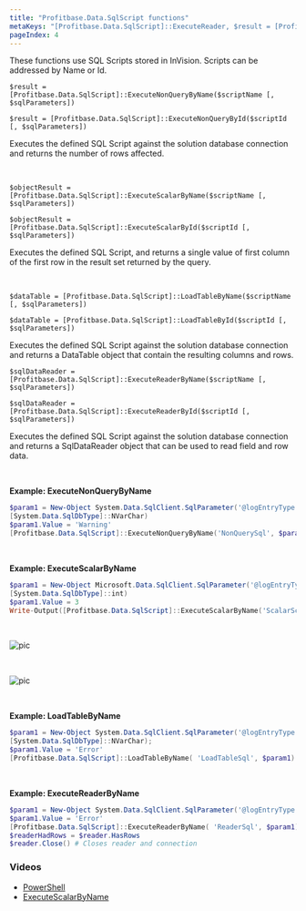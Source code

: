 ```yaml
---
title: "Profitbase.Data.SqlScript functions"
metaKeys: "[Profitbase.Data.SqlScript]::ExecuteReader, $result = [Profitbase.Data.SqlScript]::ExecuteNonQueryByName($scriptName [, $sqlParameters]), $result = [Profitbase.Data.SqlScript]::ExecuteNonQueryById($scriptId [, $sqlParameters]), $objectResult = [Profitbase.Data.SqlScript]::ExecuteScalarByName($scriptName [, $sqlParameters]), $objectResult = [Profitbase.Data.SqlScript]::ExecuteScalarById($scriptId [, $sqlParameters]), $dataTable = [Profitbase.Data.SqlScript]::LoadTableByName($scriptName [, $sqlParameters]), $dataTable = [Profitbase.Data.SqlScript]::LoadTableById($scriptId [, $sqlParameters]), $sqlDataReader = [Profitbase.Data.SqlScript]::ExecuteReaderByName($scriptName [, $sqlParameters]), $sqlDataReader = [Profitbase.Data.SqlScript]::ExecuteReaderById($scriptId [, $sqlParameters]), Executes the defined SQL Script, [Profitbase.Data.SqlScript]::ExecuteNonQuery, [Profitbase.Data.SqlScript]::ExecuteScalar, [Profitbase.Data.SqlScript]::LoadTable, [Profitbase.Data.SqlScript]::ExecuteReader "
pageIndex: 4
---
```


These functions use SQL Scripts stored in InVision. Scripts can be addressed by Name or Id.

`$result = [Profitbase.Data.SqlScript]::ExecuteNonQueryByName($scriptName [, $sqlParameters])`

`$result = [Profitbase.Data.SqlScript]::ExecuteNonQueryById($scriptId [, $sqlParameters])`

Executes the defined SQL Script against the solution database connection and returns the number of rows affected.

<br/>

`$objectResult = [Profitbase.Data.SqlScript]::ExecuteScalarByName($scriptName [, $sqlParameters])`

`$objectResult = [Profitbase.Data.SqlScript]::ExecuteScalarById($scriptId [, $sqlParameters])`

Executes the defined SQL Script, and returns a single value of first column of the first row in the result set returned by the query.

<br/>

`$dataTable = [Profitbase.Data.SqlScript]::LoadTableByName($scriptName [, $sqlParameters])`

`$dataTable = [Profitbase.Data.SqlScript]::LoadTableById($scriptId [, $sqlParameters])`

Executes the defined SQL Script against the solution database connection and returns a DataTable object that contain the resulting columns and rows.
<br/>

`$sqlDataReader = [Profitbase.Data.SqlScript]::ExecuteReaderByName($scriptName [, $sqlParameters])`

`$sqlDataReader = [Profitbase.Data.SqlScript]::ExecuteReaderById($scriptId [, $sqlParameters])`

Executes the defined SQL Script against the solution database connection and returns a SqlDataReader object that can be used to read field and row data.
<br/>

<br/>

**Example: ExecuteNonQueryByName**

```powershell
$param1 = New-Object System.Data.SqlClient.SqlParameter('@logEntryType',
[System.Data.SqlDbType]::NVarChar)
$param1.Value = 'Warning'
[Profitbase.Data.SqlScript]::ExecuteNonQueryByName('NonQuerySql', $param1)
```

<br/>

**Example: ExecuteScalarByName**

```powershell
$param1 = New-Object Microsoft.Data.SqlClient.SqlParameter('@logEntryType',
[System.Data.SqlDbType]::int)
$param1.Value = 3
Write-Output([Profitbase.Data.SqlScript]::ExecuteScalarByName('ScalarScript', $param1))
```

<br/>

![pic](https://profitbasedocs.blob.core.windows.net/images/ExSc1.png)

<br/>

![pic](https://profitbasedocs.blob.core.windows.net/images/ExSc2.png)

<br/>

**Example: LoadTableByName**

```powershell
$param1 = New-Object System.Data.SqlClient.SqlParameter('@logEntryType',
[System.Data.SqlDbType]::NVarChar);
$param1.Value = 'Error'
[Profitbase.Data.SqlScript]::LoadTableByName( 'LoadTableSql', $param1)
```

<br/>

**Example: ExecuteReaderByName**

```powershell
$param1 = New-Object System.Data.SqlClient.SqlParameter('@logEntryType', [System.Data.SqlDbType]::NVarChar);
$param1.Value = 'Error'
[Profitbase.Data.SqlScript]::ExecuteReaderByName( 'ReaderSql', $param1)
$readerHadRows = $reader.HasRows
$reader.Close() # Closes reader and connection
```

### Videos

- [PowerShell](../../../videos/powershell.md)
- [ExecuteScalarByName](https://profitbasedocs.blob.core.windows.net/videos/PS%20-%20execute%20scalar%20SQL.mp4)

<!--
```


    public class SqlCommand   
       
        #region Public Functions 
               
// This function is part of the public API and cannot be removed or renamed    
   
    public static int ExecuteNonQuery(string commandText, params SqlParameter[] parameters)       
    {           
    return ExecuteNonQueryAsync(commandText, parameters).GetAwaiter().GetResult();       
    }        

// This function is part of the public API and cannot be removed or renamed       
    public static object ExecuteScalar(string commandText, params SqlParameter[] parameters)       
    {           
        return ExecuteScalarAsync(commandText, parameters).GetAwaiter().GetResult();       
        }        

// This function is part of the public API and cannot be removed or renamed       

public static DataTable LoadTable(string commandText, params SqlParameter[] parameters)       
{           
    return LoadTableAsync(commandText, parameters).GetAwaiter().GetResult();       
    }        

// This function is part of the public API and cannot be removed or renamed       

public static SqlDataReader ExecuteReader(string commandText, params SqlParameter[] parameters)       
{           
    return ExecuteReaderAsync(commandText, parameters).GetAwaiter().GetResult();       
}        

public static int ExecuteNonQuery(string commandText, IDictionary<string, object> parameters)       
{           
    return ExecuteNonQueryAsync(commandText, ToSqlParameters(parameters)).GetAwaiter().GetResult();       
    }        

// This function is part of the public API and cannot be removed or renamed       
public static object ExecuteScalar(string commandText, IDictionary<string, object> parameters)       
{           
    return ExecuteScalarAsync(commandText, ToSqlParameters(parameters)).GetAwaiter().GetResult();       
     }        

// This function is part of the public API and cannot be removed or renamed       

public static DataTable LoadTable(string commandText, IDictionary<string, object> parameters)  
     
{           
    return LoadTableAsync(commandText, ToSqlParameters(parameters)).GetAwaiter().GetResult();       
    }        

// This function is part of the public API and cannot be removed or renamed       

public static SqlDataReader ExecuteReader(string commandText, IDictionary<string, object> parameters)       
{           
    return ExecuteReaderAsync(commandText, ToSqlParameters(parameters)).GetAwaiter().GetResult();       
    }        

    #endregion
``` -->
